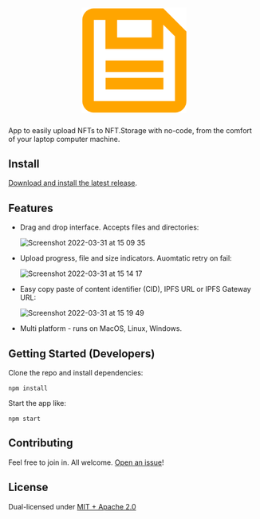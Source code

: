 <h1 align="center"><img src="ipfs3up.png" width="211"/></h1>

App to easily upload NFTs to NFT.Storage with no-code, from the comfort of your laptop computer machine.

## Install

[Download and install the latest release](https://github.com/nftstorage/nftup/releases).

## Features

* Drag and drop interface. Accepts files and directories:

    <img width="496" alt="Screenshot 2022-03-31 at 15 09 35" src="https://user-images.githubusercontent.com/253/161609435-9b1ba803-ea1b-48dd-a721-e9250f5ad2d1.png">

* Upload progress, file and size indicators. Auomtatic retry on fail:

    <img width="496" alt="Screenshot 2022-03-31 at 15 14 17" src="https://user-images.githubusercontent.com/253/161602971-2ed0e84b-3f53-47a6-b997-fa903b88c5e7.png">

* Easy copy paste of content identifier (CID), IPFS URL or IPFS Gateway URL:

    <img width="496" alt="Screenshot 2022-03-31 at 15 19 49" src="https://user-images.githubusercontent.com/253/161602972-9fc4fee3-d22c-45b2-8289-3d63279c0962.png">
    
* Multi platform - runs on MacOS, Linux, Windows.

## Getting Started (Developers)

Clone the repo and install dependencies:

```
npm install
```

Start the app like:

```
npm start
```

## Contributing

Feel free to join in. All welcome. [Open an issue](https://github.com/nftstorage/nftup/issues)!

## License

Dual-licensed under [MIT + Apache 2.0](https://github.com/nftstorage/nftup/blob/main/LICENSE.md)

